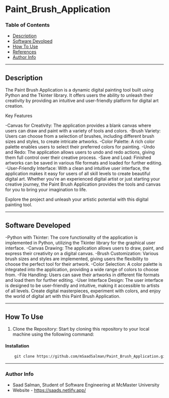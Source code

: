 # Paint_Brush_Application

### Table of Contents

- [Description](#description)
- [Software Devolped](#software-devolped)
- [How To Use](#how-to-use)
- [References](#references)
- [Author Info](#author-info)

---
## Description

The Paint Brush Application is a dynamic digital painting tool built using Python and the Tkinter library. It offers users the ability to unleash their creativity by providing an intuitive and user-friendly platform for digital art creation.

Key Features

-Canvas for Creativity: The application provides a blank canvas where users can draw and paint with a variety of tools and colors.
-Brush Variety: Users can choose from a selection of brushes, including different brush sizes and styles, to create intricate artworks.
-Color Palette: A rich color palette enables users to select their preferred colors for painting.
-Undo and Redo: The application allows users to undo and redo actions, giving them full control over their creative process.
-Save and Load: Finished artworks can be saved in various file formats and loaded for further editing.
-User-Friendly Interface: With a clean and intuitive user interface, the application makes it easy for users of all skill levels to create beautiful digital art.
Whether you're an experienced digital artist or just starting your creative journey, the Paint Brush Application provides the tools and canvas for you to bring your imagination to life.

Explore the project and unleash your artistic potential with this digital painting tool.

---
## Software Developed
-Python with Tkinter: The core functionality of the application is implemented in Python, utilizing the Tkinter library for the graphical user interface.
-Canvas Drawing: The application allows users to draw, paint, and express their creativity on a digital canvas.
-Brush Customization: Various brush sizes and styles are implemented, giving users the flexibility to choose the perfect tool for their artwork.
-Color Selection: A color palette is integrated into the application, providing a wide range of colors to choose from.
-File Handling: Users can save their artworks in different file formats and load them for further editing.
-User Interface Design: The user interface is designed to be user-friendly and intuitive, making it accessible to artists of all levels.
Create digital masterpieces, experiment with colors, and enjoy the world of digital art with this Paint Brush Application.

---

## How To Use

1. Clone the Repository: Start by cloning this repository to your local machine using the following command:
#### Installation
```html
    git clone https://github.com/mSaadSalman/Paint_Brush_Application.git
```

---

### Author Info

- Saad Salman, Student of Software Engineering at McMaster University
- Website - https://saads.netlify.app/
